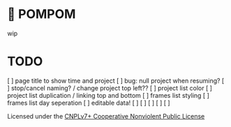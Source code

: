 # 🍅 POMPOM

wip

# TODO

[ ] page title to show time and project
[ ] bug: null project when resuming?
[ ] stop/cancel naming? / change project top left??
[ ] project list color
[ ] project list duplication / linking top and bottom
[ ] frames list styling
[ ] frames list day seperation
[ ] editable data!
[ ] 
[ ] 
[ ] 
[ ] 
[ ] 

Licensed under the [CNPLv7+ Cooperative Nonviolent Public License](LICENSE)